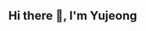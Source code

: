 ## Hi there 👋, I'm Yujeong

<!--
**Yujeong-Katrina/Yujeong-Katrina** is a ✨ _special_ ✨ repository because its `README.md` (this file) appears on your GitHub profile.

💻 I'm a Computer Science student and currently studying AI.
📚 Exchange student at University of Tübingen (Germany) and student at Chungnam National University (Korea).
✨ Currently learning and building projects for the Bachelor degree

## 🚀 What I Do
🔬 Research interests: Artificial Intelligence, Machine Learning, Neural Networks, Object Detection
🛠️ Projects: Foreign Languages Learning App, Android app to prevent lonely-deapth
